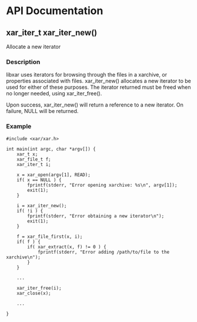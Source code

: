 # API Documentation #

## xar\_iter\_t xar\_iter\_new() ##

Allocate a new iterator

### Description ###

libxar uses iterators for browsing through the files in a xarchive, or properties associated with files. xar\_iter\_new() allocates a new iterator to be used for either of these purposes. The iterator returned must be freed when no longer needed, using xar\_iter\_free().

Upon success, xar\_iter\_new() will return a reference to a new iterator. On failure, NULL will be returned.

### Example ###
```
#include <xar/xar.h>

int main(int argc, char *argv[]) {
	xar_t x;
	xar_file_t f;
	xar_iter_t i;

	x = xar_open(argv[1], READ);
	if( x == NULL ) {
		fprintf(stderr, "Error opening xarchive: %s\n", argv[1]);
		exit(1);
	}

	i = xar_iter_new();
	if( !i ) {
		fprintf(stderr, "Error obtaining a new iterator\n");
		exit(1);
	}

	f = xar_file_first(x, i);
	if( f ) {
		if( xar_extract(x, f) != 0 ) {
			fprintf(stderr, "Error adding /path/to/file to the xarchive\n");
		}
	}

	...

	xar_iter_free(i);
	xar_close(x);
	
	...

}

```